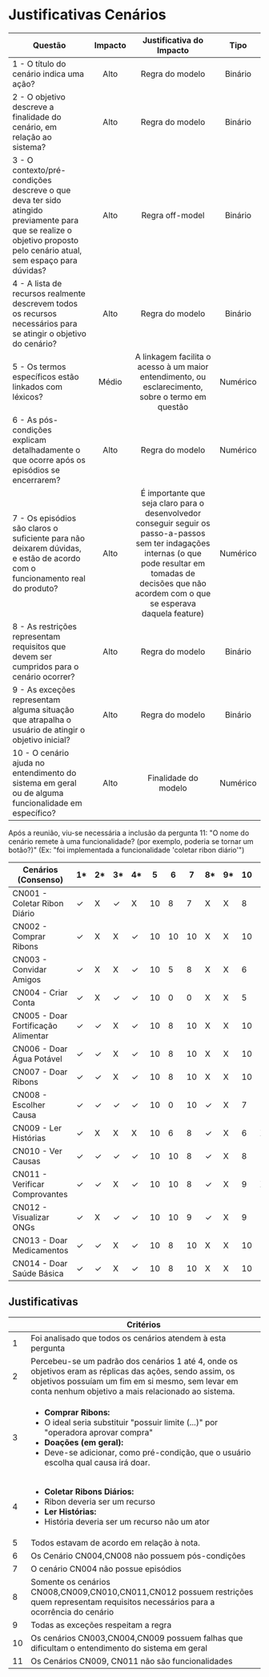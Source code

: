 # Justificativas Cenários

| Questão | Impacto | Justificativa do Impacto | Tipo |
| ------- | :-----: | :-----------: | :--: |
| 1 - O título do cenário indica uma ação? | Alto | Regra do modelo | Binário |
| 2 - O objetivo descreve a finalidade do cenário, em relação ao sistema? | Alto | Regra do modelo | Binário |
| 3 - O contexto/pré-condições descreve o que deva ter sido atingido previamente para que se realize o objetivo proposto pelo cenário atual, sem espaço para dúvidas? | Alto | Regra off-model | Binário |
| 4 - A lista de recursos realmente descrevem todos os recursos necessários para se atingir o objetivo do cenário? | Alto | Regra do modelo | Binário |
| 5 - Os termos específicos estão linkados com léxicos? | Médio | A linkagem facilita o acesso à um maior entendimento, ou esclarecimento, sobre o termo em questão | Numérico |
| 6 - As pós-condições explicam detalhadamente o que ocorre após os episódios se encerrarem? | Alto | Regra do modelo | Numérico |
| 7 - Os episódios são claros o suficiente para não deixarem dúvidas, e estão de acordo com o funcionamento real do produto? | Alto | É importante que seja claro para o desenvolvedor conseguir seguir os passo-a-passos sem ter indagações internas (o que pode resultar em tomadas de decisões que não acordem com o que se esperava daquela feature)  | Numérico |
| 8 - As restrições representam requisitos que devem ser cumpridos para o cenário ocorrer? | Alto | Regra do modelo | Binário |
| 9 - As exceções representam alguma situação que atrapalha o usuário de atingir o objetivo inicial? | Alto | Regra do modelo | Binário |
| 10 - O cenário ajuda no entendimento do sistema em geral ou de alguma funcionalidade em específico? | Alto | Finalidade do modelo | Numérico |

Após a reunião, viu-se necessária a inclusão da pergunta 11: "O nome do cenário remete à uma funcionalidade? (por exemplo, poderia se tornar um botão?)" (Ex: "foi implementada a funcionalidade 'coletar ribon diário'")

<!-- &#10003; -->

| Cenários (Consenso)                 | 1*| 2*| 3*| 4*| 5 | 6 | 7 | 8*| 9*| 10 | 11 |
| ----------------------------------- | - | - | - | - | - | - | - | - | - | -- | -- |
| CN001 - Coletar Ribon Diário        | &#10003; |     X    | &#10003; |    X     |    10    |    8    |  7 |    X     |    X     | 8  | &#10003; |
| CN002 - Comprar Ribons              | &#10003; |     X    |     X    | &#10003; |    10    |    10   | 10 |    X     |    X     | 10 | &#10003; |
| CN003 - Convidar Amigos             | &#10003; |     X    |     X    | &#10003; |    10    |    5    | 8  |    X     |    X     | 6  | &#10003; |
| CN004 - Criar Conta                 | &#10003; |     X    | &#10003; | &#10003; |    10    |    0    | 0  |    X     |    X     | 5  | &#10003; |
| CN005 - Doar Fortificação Alimentar | &#10003; | &#10003; |     X    | &#10003; |    10    |    8    | 10 |    X     |    X     | 10 | &#10003; |
| CN006 - Doar Água Potável           | &#10003; | &#10003; |     X    | &#10003; |    10    |    8    | 10 |    X     |    X     | 10 | &#10003; |
| CN007 - Doar Ribons                 | &#10003; | &#10003; |     X    | &#10003; |    10    |    8    | 10 |    X     |    X     | 10 | &#10003; |
| CN008 - Escolher Causa              | &#10003; | &#10003; | &#10003; | &#10003; |    10    |    0    | 10 | &#10003; |    X     | 7  | &#10003; |
| CN009 - Ler Histórias               | &#10003; |     X    |     X    |     X    |    10    |    6    | 8  | &#10003; |    X     | 6  | X |
| CN010 - Ver Causas                  | &#10003; | &#10003; | &#10003; | &#10003; |    10    |    10   | 8  | &#10003; |    X     | 8  | &#10003; |
| CN011 - Verificar Comprovantes      | &#10003; | &#10003; |     X    | &#10003; |    10    |    10   | 8  | &#10003; |    X     | 9  | X |
| CN012 - Visualizar ONGs             | &#10003; |     X    | &#10003; | &#10003; |    10    |    10   | 9  | &#10003; |    X     | 9  | &#10003; |
| CN013 - Doar Medicamentos           | &#10003; | &#10003; |     X    | &#10003; |    10    |    8    | 10 |    X     |    X     | 10 | &#10003; |
| CN014 - Doar Saúde Básica           | &#10003; | &#10003; |     X    | &#10003; |    10    |    8    | 10 |    X     |    X     | 10 | &#10003; |

## Justificativas

| | Critérios |
|-| --------  |
|1| Foi analisado que todos os cenários atendem à esta pergunta |
|2| Percebeu-se um padrão dos cenários 1 até 4, onde os objetivos eram as réplicas das ações, sendo assim, os objetivos possuíam um fim em si mesmo, sem levar em conta nenhum objetivo a mais relacionado ao sistema. |
|3| <ul><li><b>Comprar Ribons:</b><li>O ideal seria substituir "possuir limite (...)" por "operadora aprovar compra"</li></li><li><b>Doações (em geral):</b><li>Deve-se adicionar, como pré-condição, que o usuário escolha qual causa irá doar.</li></li></ul> |
|4| <ul><li><b>Coletar Ribons Diários:</b><li>Ribon deveria ser um recurso</li></li><li><b>Ler Histórias:</b><li>História deveria ser um recurso não um ator</li></li></ul> |
|5| Todos estavam de acordo em relação à nota. |
|6| Os Cenário CN004,CN008 não possuem pós-condições |
|7| O cenário CN004 não possue episódios |
|8| Somente os cenários CN008,CN009,CN010,CN011,CN012 possuem restrições quem representam requisitos necessários para a ocorrência do cenário |
|9| Todas as exceções respeitam a regra |
|10| Os cenários CN003,CN004,CN009 possuem falhas que dificultam o entendimento do sistema em geral |
|11|Os Cenários CN009, CN011 não são funcionalidades
